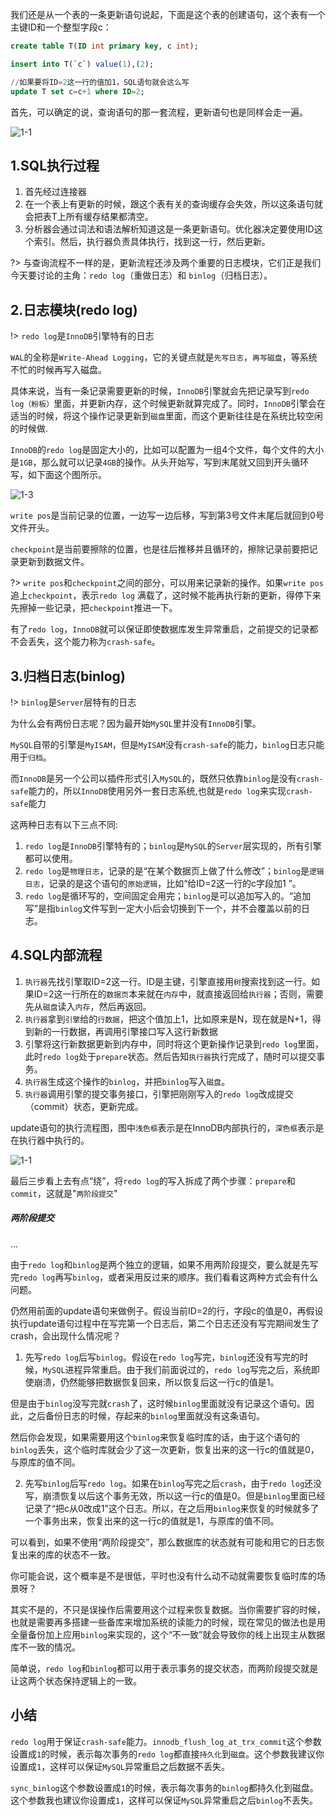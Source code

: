 我们还是从一个表的一条更新语句说起，下面是这个表的创建语句，这个表有一个主键ID和一个整型字段c：

```sql
create table T(ID int primary key, c int);

insert into T(`c`) value(1),(2);

//如果要将ID=2这一行的值加1，SQL语句就会这么写
update T set c=c+1 where ID=2;
```

首先，可以确定的说，查询语句的那一套流程，更新语句也是同样会走一遍。

![1-1](./img/1_1.png)

## 1.SQL执行过程

1. 首先经过连接器
2. 在一个表上有更新的时候，跟这个表有关的查询缓存会失效，所以这条语句就会把表T上所有缓存结果都清空。
3. 分析器会通过词法和语法解析知道这是一条更新语句。优化器决定要使用ID这个索引。然后，执行器负责具体执行，找到这一行，然后更新。

?> 与查询流程不一样的是，更新流程还涉及两个重要的日志模块，它们正是我们今天要讨论的主角：`redo log`（重做日志）和 `binlog`（归档日志）。

## 2.日志模块(redo log)

!> `redo log`是`InnoDB`引擎特有的日志

`WAL`的全称是`Write-Ahead Logging`，它的关键点就是`先写日志`，`再写磁盘`，等系统不忙的时候再写入磁盘。

具体来说，当有一条记录需要更新的时候，`InnoDB`引擎就会先把记录写到`redo log（粉板）`里面，并更新内存，这个时候更新就算完成了。同时，`InnoDB`引擎会在适当的时候，将这个操作记录更新到`磁盘`里面，而这个更新往往是在系统比较空闲的时候做.

`InnoDB`的`redo log`是固定大小的，比如可以配置为一组4个文件，每个文件的大小是`1GB`，那么就可以记录`4GB`的操作。从头开始写，写到末尾就又回到开头循环写，如下面这个图所示。

![1-3](./img/1_3.png ':size=60%')

`write pos`是当前记录的位置，一边写一边后移，写到第3号文件末尾后就回到0号文件开头。

`checkpoint`是当前要擦除的位置，也是往后推移并且循环的，擦除记录前要把记录更新到数据文件。

?> `write pos`和`checkpoint`之间的部分，可以用来记录新的操作。如果`write pos` 追上`checkpoint`，表示`redo log` 满载了，这时候不能再执行新的更新，得停下来先擦掉一些记录，把`checkpoint`推进一下。


有了`redo log`，`InnoDB`就可以保证即使数据库发生异常重启，之前提交的记录都不会丢失，这个能力称为`crash-safe`。


## 3.归档日志(binlog)

!> `binlog`是`Server`层特有的日志

为什么会有两份日志呢？因为最开始`MySQL`里并没有`InnoDB`引擎。

`MySQL`自带的引擎是`MyISAM`，但是`MyISAM`没有`crash-safe`的能力，`binlog`日志只能用于`归档`。

而`InnoDB`是另一个公司以插件形式引入`MySQL`的，既然只依靠`binlog`是没有`crash-safe`能力的，所以`InnoDB`使用另外一套日志系统,也就是`redo log`来实现`crash-safe`能力

这两种日志有以下三点不同:

1. `redo log`是`InnoDB`引擎特有的；`binlog`是`MySQL`的`Server`层实现的，所有引擎都可以使用。
2. `redo log`是`物理日志`，记录的是“在某个数据页上做了什么修改”；`binlog`是`逻辑日志`，记录的是这个语句的`原始逻辑`，比如“给ID=2这一行的c字段加1 ”。
3. `redo log`是循环写的，空间固定会用完；`binlog`是可以追加写入的。“追加写”是指`binlog`文件写到一定大小后会切换到下一个，并不会覆盖以前的日志。

## 4.SQL内部流程

1. `执行器`先找引擎取ID=2这一行。ID是主键，引擎直接用`树`搜索找到这一行。如果ID=2这一行所在的`数据页`本来就在`内存`中，就直接返回给`执行器`；否则，需要先从`磁盘`读入`内存`，然后再返回。
2. `执行器`拿到`引擎`给的`行数据`，把这个值加上1，比如原来是N，现在就是N+1，得到新的一行数据，再调用引擎接口写入这行新数据
3. 引擎将这行新数据更新到内存中，同时将这个更新操作记录到`redo log`里面，此时`redo log`处于`prepare`状态。然后告知`执行器`执行完成了，随时可以提交事务。
4. `执行器`生成这个操作的`binlog`，并把`binlog`写入`磁盘`。
5. `执行器`调用引擎的提交事务接口，引擎把刚刚写入的`redo log`改成提交（commit）状态，更新完成。

update语句的执行流程图，图中`浅色框`表示是在InnoDB内部执行的，`深色框`表示是在执行器中执行的。

![1-1](./img/1_4.png ':size=60%')

最后三步看上去有点“绕”，将`redo log`的写入拆成了两个步骤：`prepare`和`commit`，这就是"`两阶段提交`"

##### 两阶段提交

...

由于`redo log`和`binlog`是两个独立的逻辑，如果不用两阶段提交，要么就是先写完`redo log`再写`binlog`，或者采用反过来的顺序。我们看看这两种方式会有什么问题。

仍然用前面的update语句来做例子。假设当前ID=2的行，字段c的值是0，再假设执行update语句过程中在写完第一个日志后，第二个日志还没有写完期间发生了crash，会出现什么情况呢？

1. 先写`redo log`后写`binlog`。假设在`redo log`写完，`binlog`还没有写完的时候，`MySQL`进程异常重启。由于我们前面说过的，`redo log`写完之后，系统即使崩溃，仍然能够把数据恢复回来，所以恢复后这一行c的值是1。

但是由于`binlog`没写完就`crash`了，这时候`binlog`里面就没有记录这个语句。因此，之后备份日志的时候，存起来的`binlog`里面就没有这条语句。

然后你会发现，如果需要用这个`binlog`来恢复临时库的话，由于这个语句的`binlog`丢失，这个临时库就会少了这一次更新，恢复出来的这一行c的值就是0，与原库的值不同。

2. 先写`binlog`后写`redo log`。如果在`binlog`写完之后`crash`，由于`redo log`还没写，崩溃恢复以后这个事务无效，所以这一行c的值是0。但是`binlog`里面已经记录了“把c从0改成1”这个日志。所以，在之后用`binlog`来恢复的时候就多了一个事务出来，恢复出来的这一行c的值就是1，与原库的值不同。


可以看到，如果不使用“两阶段提交”，那么数据库的状态就有可能和用它的日志恢复出来的库的状态不一致。

你可能会说，这个概率是不是很低，平时也没有什么动不动就需要恢复临时库的场景呀？


其实不是的，不只是误操作后需要用这个过程来恢复数据。当你需要扩容的时候，也就是需要再多搭建一些备库来增加系统的读能力的时候，现在常见的做法也是用全量备份加上应用`binlog`来实现的，这个“不一致”就会导致你的线上出现主从数据库不一致的情况。

简单说，`redo log`和`binlog`都可以用于表示事务的提交状态，而两阶段提交就是让这两个状态保持逻辑上的一致。

## 小结

`redo log`用于保证`crash-safe`能力。`innodb_flush_log_at_trx_commit`这个参数设置成`1`的时候，表示每次事务的`redo log`都直接`持久化`到`磁盘`。这个参数我建议你设置成`1`，这样可以保证`MySQL`异常重启之后数据不丢失。

`sync_binlog`这个参数设置成`1`的时候，表示每次事务的`binlog`都持久化到磁盘。这个参数我也建议你设置成`1`，这样可以保证`MySQL`异常重启之后`binlog`不丢失。

